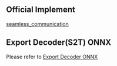 ## Official Implement
[seamless_communication](https://github.com/facebookresearch/seamless_communication)
## Export Decoder(S2T) ONNX
Please refer to [Export Decoder ONNX](EXPORT_ONNX.md)
